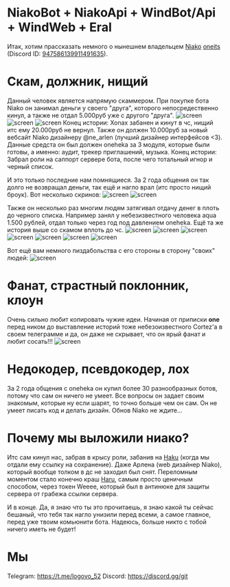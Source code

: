 # NiakoBot + NiakoApi + WindBot/Api + WindWeb + Eral
Итак, хотим прассказать немного о нынешнем владельцем [Niako](https://niako.life/) [oneits](https://github.com/oneitss) (Discord ID: [947586139911491635](https://discord.com/users/947586139911491635)). 

# Скам, должник, нищий
Данный человек является напрямую скаммером. При покупке бота Niako он занимал деньги у своего "друга", которого непосредественно кинул, а также не отдал 5.000руб уже с другого "друга".
![screen](https://raw.githubusercontent.com/oneweeee/Niako/refs/heads/main/assets/ScamToXonax1.jpg)
![screen](https://raw.githubusercontent.com/oneweeee/Niako/refs/heads/main/assets/ScamToXonax2.jpg)
![screen](https://raw.githubusercontent.com/oneweeee/Niako/refs/heads/main/assets/ScamToXonax3.jpg)
Конец истории: Xonax забанен и кинут в чс, нищий итс ему 20.000руб не вернул.
Также он должен 10.000руб за новый вебсайт Niako дизайнеру @ne_arlen (лучший дизайнер интерфейсов <3). Данные средста он был должен oneheka за 3 модуля, которые были готовы, а именно: аудит, трекер приглашений, музыка.
Конец истории: Забрал роли на саппорт сервере бота, после чего тотальный игнор и черный список.

И это только последние нам помнящиеся. За 2 года общения он так долго не возвращал деньги, так ещё и нагло врал (итс просто нищий броук). Вот несколько скринов:
![screen](https://raw.githubusercontent.com/oneweeee/Niako/refs/heads/main/assets/ScamToArlenrww1.jpg)
![screen](https://raw.githubusercontent.com/oneweeee/Niako/refs/heads/main/assets/ScamToArlenrww2.jpg)

Также он несколько раз многим людям затягивал отдачу денег в плоть до черного списка. Например занял у небезизвестного человека aqua 1.500 рублей, отдал только через год под давлением oneheka. Ещё та же история выше со скамом вплоть до чс.
![screen](https://raw.githubusercontent.com/oneweeee/Niako/refs/heads/main/assets/ScamToAqua1.png)
![screen](https://raw.githubusercontent.com/oneweeee/Niako/refs/heads/main/assets/ScamToAqua2.png)
![screen](https://raw.githubusercontent.com/oneweeee/Niako/refs/heads/main/assets/ScamToAqua3.png)
![screen](https://raw.githubusercontent.com/oneweeee/Niako/refs/heads/main/assets/ScamToAqua4.png)
![screen](https://raw.githubusercontent.com/oneweeee/Niako/refs/heads/main/assets/ScamToAqua5.png)
![screen](https://raw.githubusercontent.com/oneweeee/Niako/refs/heads/main/assets/ScamToAqua6.png)
![screen](https://raw.githubusercontent.com/oneweeee/Niako/refs/heads/main/assets/ScamToAqua7.png)

Вот ещё вам немного пиздабольства с его стороны в сторону "своих" людей:
![screen](https://raw.githubusercontent.com/oneweeee/Niako/refs/heads/main/assets/ScamToArlenrww3.jpg)

# Фанат, страстный поклонник, клоун
Очень сильно любит копировать чужие идеи. Начиная от приписки **one** перед ником до выставление историй тоже небезоизвестного Cortez'a в своем телеграмме и да, он даже не скрывает, что он ярый фанат и любит сосать!!!
![screen](https://raw.githubusercontent.com/oneweeee/Niako/refs/heads/main/assets/Fan.jpg)

# Недокодер, псевдокодер, лох
За 2 года общения с oneheka он купил более 30 разнообразных ботов, потому что сам он ничего не умеет. Все вопросы он задает своим знакомым, которые ну если шарят, то точно больше чем он сам. Он не умеет писать код и делать дизайн. Обнов Niako не ждите...

# Почему мы выложили ниако?
Итс сам кинул нас, забрав в крысу роли, забанив на [Haku](https://discord.gg/haku) (когда мы отдали ему ссылку на сохранение). Даже Арлена (web дизайнер Niako), который вообще толком в дс не заходил был снят.
Переломным моментом стало конечно краш [Haru](https://discord.gg/kity), самым просто ценичным способом, через токен Weeee, который был в антинюке для защиты сервера от грабежа ссылки сервера.

И в конце. Да, я знаю что ты это прочитаешь, я знаю какой ты сейчас бешаный, что тебя так нагло унизили перед всеми, а самое главное, перед уже твоим комьюнити бота. Надеюсь, больше никто с тобой ничего иметь не будет!

# Мы
Telegram: https://t.me/logovo_52
Discord: https://discord.gg/git
